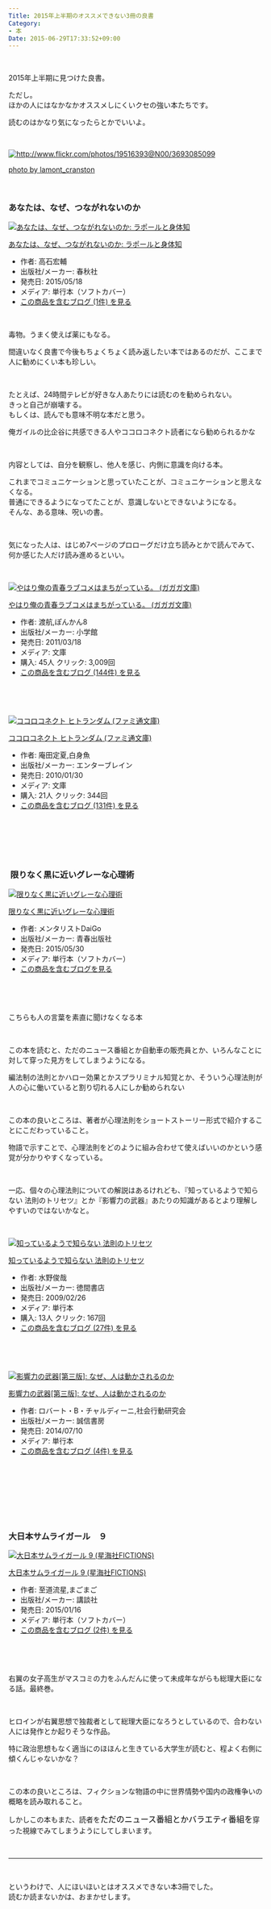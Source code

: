 ```yaml
---
Title: 2015年上半期のオススメできない3冊の良書
Category:
- 本
Date: 2015-06-29T17:33:52+09:00
---
```


<p> </p>
<p>2015年上半期に見つけた良書。</p>
<p>ただし。<br />ほかの人にはなかなかオススメしにくいクセの強い本たちです。</p>
<p>読むのはかなり気になったらとかでいいよ。</p>
<p> </p>
<p><a class="http-image" href="http://www.flickr.com/photos/19516393@N00/3693085099" target="_blank"><img class="http-image" src="http://farm3.staticflickr.com/2542/3693085099_cb62b6ab5c.jpg" alt="http://www.flickr.com/photos/19516393@N00/3693085099" /></a></p>
<p><a href="http://www.flickr.com/photos/19516393@N00/3693085099">photo by lamont_cranston</a></p>
<p> </p>

### あなたは、なぜ、つながれないのか 

<div class="freezed">
<div class="external-link-detail"><a href="http://www.amazon.co.jp/exec/obidos/ASIN/4393365372/ab1025-22/"><img class="external-link-detail-image" title="あなたは、なぜ、つながれないのか: ラポールと身体知" src="http://ecx.images-amazon.com/images/I/518wCT6oW0L._SL160_.jpg" alt="あなたは、なぜ、つながれないのか: ラポールと身体知" /></a>
<div class="external-link-detail-info">
<p class="external-link-detail-title"><a href="http://www.amazon.co.jp/exec/obidos/ASIN/4393365372/ab1025-22/">あなたは、なぜ、つながれないのか: ラポールと身体知</a></p>
<ul>
<li><span class="external-link-detail-label">作者:</span> 高石宏輔</li>
<li><span class="external-link-detail-label">出版社/メーカー:</span> 春秋社</li>
<li><span class="external-link-detail-label">発売日:</span> 2015/05/18</li>
<li><span class="external-link-detail-label">メディア:</span> 単行本（ソフトカバー）</li>
<li><a href="http://d.hatena.ne.jp/asin/4393365372/ab1025-22" target="_blank">この商品を含むブログ (1件) を見る</a></li>
</ul>
</div>
<div class="external-link-detail-foot"> </div>
</div>
</div>
<p>毒物。うまく使えば薬にもなる。</p>
<p>間違いなく良書で今後もちょくちょく読み返したい本ではあるのだが、ここまで人に勧めにくい本も珍しい。</p>
<p> </p>
<p>たとえば、24時間テレビが好きな人あたりには読むのを勧められない。<br />きっと自己が崩壊する。<br />もしくは、読んでも意味不明な本だと思う。</p>
<p>俺ガイルの比企谷に共感できる人やココロコネクト読者になら勧められるかな</p>
<p> </p>
<p>内容としては、自分を観察し、他人を感じ、内側に意識を向ける本。</p>
<p>これまでコミュニケーションと思っていたことが、コミュニケーションと思えなくなる。<br />普通にできるようになってたことが、意識しないとできないようになる。<br />そんな、ある意味、呪いの書。</p>
<p> </p>
<p>気になった人は、はじめ7ページのプロローグだけ立ち読みとかで読んでみて、<br />何か感じた人だけ読み進めるといい。 </p>
<p> </p>
<div class="freezed">
<div class="external-link-detail"><a href="http://www.amazon.co.jp/exec/obidos/ASIN/4094512624/ab1025-22/"><img class="external-link-detail-image" title="やはり俺の青春ラブコメはまちがっている。 (ガガガ文庫)" src="http://ecx.images-amazon.com/images/I/51W374cbAlL._SL160_.jpg" alt="やはり俺の青春ラブコメはまちがっている。 (ガガガ文庫)" /></a>
<div class="external-link-detail-info">
<p class="external-link-detail-title"><a href="http://www.amazon.co.jp/exec/obidos/ASIN/4094512624/ab1025-22/">やはり俺の青春ラブコメはまちがっている。 (ガガガ文庫)</a></p>
<ul>
<li><span class="external-link-detail-label">作者:</span> 渡航,ぽんかん8</li>
<li><span class="external-link-detail-label">出版社/メーカー:</span> 小学館</li>
<li><span class="external-link-detail-label">発売日:</span> 2011/03/18</li>
<li><span class="external-link-detail-label">メディア:</span> 文庫</li>
<li><span class="external-link-detail-label">購入</span>: 45人 <span class="external-link-detail-label">クリック</span>: 3,009回</li>
<li><a href="http://d.hatena.ne.jp/asin/4094512624/ab1025-22" target="_blank">この商品を含むブログ (144件) を見る</a></li>
</ul>
</div>
<div class="external-link-detail-foot"> </div>
</div>
</div>
<p> </p>
<div class="freezed">
<div class="external-link-detail"><a href="http://www.amazon.co.jp/exec/obidos/ASIN/4047262900/ab1025-22/"><img class="external-link-detail-image" title="ココロコネクト ヒトランダム (ファミ通文庫)" src="http://ecx.images-amazon.com/images/I/51iG1td4y4L._SL160_.jpg" alt="ココロコネクト ヒトランダム (ファミ通文庫)" /></a>
<div class="external-link-detail-info">
<p class="external-link-detail-title"><a href="http://www.amazon.co.jp/exec/obidos/ASIN/4047262900/ab1025-22/">ココロコネクト ヒトランダム (ファミ通文庫)</a></p>
<ul>
<li><span class="external-link-detail-label">作者:</span> 庵田定夏,白身魚</li>
<li><span class="external-link-detail-label">出版社/メーカー:</span> エンターブレイン</li>
<li><span class="external-link-detail-label">発売日:</span> 2010/01/30</li>
<li><span class="external-link-detail-label">メディア:</span> 文庫</li>
<li><span class="external-link-detail-label">購入</span>: 21人 <span class="external-link-detail-label">クリック</span>: 344回</li>
<li><a href="http://d.hatena.ne.jp/asin/4047262900/ab1025-22" target="_blank">この商品を含むブログ (131件) を見る</a></li>
</ul>
</div>
<div class="external-link-detail-foot"> </div>
</div>
</div>
<p> </p>
<p> </p>

###  限りなく黒に近いグレーな心理術

<div class="freezed">
<div class="external-link-detail"><a href="http://www.amazon.co.jp/exec/obidos/ASIN/4413039556/ab1025-22/"><img class="external-link-detail-image" title="限りなく黒に近いグレーな心理術" src="http://ecx.images-amazon.com/images/I/51krsvdUX6L._SL160_.jpg" alt="限りなく黒に近いグレーな心理術" /></a>
<div class="external-link-detail-info">
<p class="external-link-detail-title"><a href="http://www.amazon.co.jp/exec/obidos/ASIN/4413039556/ab1025-22/">限りなく黒に近いグレーな心理術</a></p>
<ul>
<li><span class="external-link-detail-label">作者:</span> メンタリストDaiGo</li>
<li><span class="external-link-detail-label">出版社/メーカー:</span> 青春出版社</li>
<li><span class="external-link-detail-label">発売日:</span> 2015/05/30</li>
<li><span class="external-link-detail-label">メディア:</span> 単行本（ソフトカバー）</li>
<li><a href="http://d.hatena.ne.jp/asin/4413039556/ab1025-22" target="_blank">この商品を含むブログを見る</a></li>
</ul>
</div>
<div class="external-link-detail-foot"> </div>
</div>
</div>
<p> </p>
<p>こちらも人の言葉を素直に聞けなくなる本</p>
<p> </p>
<p>この本を読むと、ただのニュース番組とか自動車の販売員とか、いろんなことに対して穿った見方をしてしまうようになる。</p>
<p>編法制の法則とかハロー効果とかスプラリミナル知覚とか、そういう心理法則が人の心に働いていると割り切れる人にしか勧められない</p>
<p> </p>
<p>この本の良いところは、著者が心理法則をショートストーリー形式で紹介することにこだわっていること。</p>
<p>物語で示すことで、心理法則をどのように組み合わせて使えばいいのかという感覚が分かりやすくなっている。</p>
<p> </p>
<p>一応、個々の心理法則についての解説はあるけれども、『知っているようで知らない 法則のトリセツ』とか『影響力の武器』あたりの知識があるとより理解しやすいのではないかなと。</p>
<p> </p>
<div class="freezed">
<div class="external-link-detail"><a href="http://www.amazon.co.jp/exec/obidos/ASIN/4198626707/ab1025-22/"><img class="external-link-detail-image" title="知っているようで知らない 法則のトリセツ" src="http://ecx.images-amazon.com/images/I/41whwG9SlNL._SL160_.jpg" alt="知っているようで知らない 法則のトリセツ" /></a>
<div class="external-link-detail-info">
<p class="external-link-detail-title"><a href="http://www.amazon.co.jp/exec/obidos/ASIN/4198626707/ab1025-22/">知っているようで知らない 法則のトリセツ</a></p>
<ul>
<li><span class="external-link-detail-label">作者:</span> 水野俊哉</li>
<li><span class="external-link-detail-label">出版社/メーカー:</span> 徳間書店</li>
<li><span class="external-link-detail-label">発売日:</span> 2009/02/26</li>
<li><span class="external-link-detail-label">メディア:</span> 単行本</li>
<li><span class="external-link-detail-label">購入</span>: 13人 <span class="external-link-detail-label">クリック</span>: 167回</li>
<li><a href="http://d.hatena.ne.jp/asin/4198626707/ab1025-22" target="_blank">この商品を含むブログ (27件) を見る</a></li>
</ul>
</div>
<div class="external-link-detail-foot"> </div>
</div>
</div>
<p> </p>
<div class="freezed">
<div class="external-link-detail"><a href="http://www.amazon.co.jp/exec/obidos/ASIN/4414304229/ab1025-22/"><img class="external-link-detail-image" title="影響力の武器[第三版]: なぜ、人は動かされるのか" src="http://ecx.images-amazon.com/images/I/51cb7nbpZnL._SL160_.jpg" alt="影響力の武器[第三版]: なぜ、人は動かされるのか" /></a>
<div class="external-link-detail-info">
<p class="external-link-detail-title"><a href="http://www.amazon.co.jp/exec/obidos/ASIN/4414304229/ab1025-22/">影響力の武器[第三版]: なぜ、人は動かされるのか</a></p>
<ul>
<li><span class="external-link-detail-label">作者:</span> ロバート・B・チャルディーニ,社会行動研究会</li>
<li><span class="external-link-detail-label">出版社/メーカー:</span> 誠信書房</li>
<li><span class="external-link-detail-label">発売日:</span> 2014/07/10</li>
<li><span class="external-link-detail-label">メディア:</span> 単行本</li>
<li><a href="http://d.hatena.ne.jp/asin/4414304229/ab1025-22" target="_blank">この商品を含むブログ (4件) を見る</a></li>
</ul>
</div>
<div class="external-link-detail-foot"> </div>
</div>
</div>
<p> </p>
<p> </p>
<p> </p>

### 大日本サムライガール　９

<div class="freezed">
<div class="external-link-detail"><a href="http://www.amazon.co.jp/exec/obidos/ASIN/406139911X/ab1025-22/"><img class="external-link-detail-image" title="大日本サムライガール 9 (星海社FICTIONS)" src="http://ecx.images-amazon.com/images/I/51TLQfyPd%2BL._SL160_.jpg" alt="大日本サムライガール 9 (星海社FICTIONS)" /></a>
<div class="external-link-detail-info">
<p class="external-link-detail-title"><a href="http://www.amazon.co.jp/exec/obidos/ASIN/406139911X/ab1025-22/">大日本サムライガール 9 (星海社FICTIONS)</a></p>
<ul>
<li><span class="external-link-detail-label">作者:</span> 至道流星,まごまご</li>
<li><span class="external-link-detail-label">出版社/メーカー:</span> 講談社</li>
<li><span class="external-link-detail-label">発売日:</span> 2015/01/16</li>
<li><span class="external-link-detail-label">メディア:</span> 単行本（ソフトカバー）</li>
<li><a href="http://d.hatena.ne.jp/asin/406139911X/ab1025-22" target="_blank">この商品を含むブログ (2件) を見る</a></li>
</ul>
</div>
<div class="external-link-detail-foot"> </div>
</div>
</div>
<p> </p>
<p>右翼の女子高生がマスコミの力をふんだんに使って未成年ながらも総理大臣になる話。最終巻。</p>
<p> </p>
<p>ヒロインが右翼思想で独裁者として総理大臣になろうとしているので、合わない人には発作とか起りそうな作品。</p>
<p>特に政治思想もなく適当にのほほんと生きている大学生が読むと、程よく右側に傾くんじゃないかな？</p>
<p> </p>
<p>この本の良いところは、フィクションな物語の中に世界情勢や国内の政権争いの概略を読み取れること。</p>
<p>しかしこの本もまた、読者を<span style="color: #000000; font-family: 'Helvetica Neue', Helvetica, Arial, 'ヒラギノ角ゴ Pro W3', 'Hiragino Kaku Gothic Pro', メイリオ, Meiryo, 'ＭＳ Ｐゴシック', 'MS PGothic', sans-serif; font-size: 16px; font-style: normal; font-variant: normal; font-weight: normal; letter-spacing: normal; line-height: 24px; orphans: auto; text-align: start; text-indent: 0px; text-transform: none; white-space: normal; widows: 1; word-spacing: 0px; -webkit-text-stroke-width: 0px; display: inline !important; float: none; background-color: #ffffff;">ただのニュース番組とかバラエティ番組を</span>穿った視線でみてしまうようにしてしまいます。</p>
<p> </p>
<hr />
<p> </p>
<p>というわけで、人にほいほいとはオススメできない本3冊でした。<br />読むか読まないかは、おまかせします。</p>
